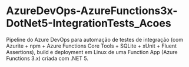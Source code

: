 # AzureDevOps-AzureFunctions3x-DotNet5-IntegrationTests_Acoes
Pipeline do Azure DevOps para automação de testes de integração (com Azurite + npm + Azure Functions Core Tools + SQLite + xUnit + Fluent Assertions), build e deployment em Linux de uma Function App (Azure Functions 3.x) criada com .NET 5.
